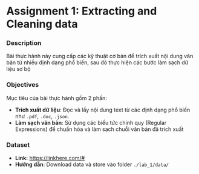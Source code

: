 # Assignment 1: Extracting and Cleaning data

### Description

Bài thực hành này cung cấp các kỹ thuật cơ bản để trích xuất nội dung văn bản từ nhiều định dạng phổ biến, sau đó thực hiện các bước làm sạch dữ liệu sơ bộ

### Objectives

Mục tiêu của bài thực hành gồm 2 phần:
- **Trích xuất dữ liệu**: Đọc và lấy nội dung text từ các định dạng phổ biến như `.pdf`, `.doc`, `.json`.
- **Làm sạch văn bản**: Sử dụng các biểu tức chính quy (Regular Expressions) để chuẩn hóa và làm sạch chuỗi văn bản đã trích xuất

### Dataset

- **Link:** https://linkhere.com/#
- **Hướng dẫn**: Download data và store vào folder `./lab_1/data/`
